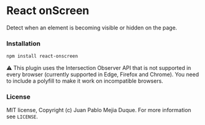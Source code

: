 # React onScreen

Detect when an element is becoming visible or hidden on the page.

### Installation

```bash
npm install react-onscreen
```

⚠️ This plugin uses the Intersection Observer API that is not supported in every browser (currently supported in Edge, Firefox and Chrome). You need to include a polyfill to make it work on incompatible browsers.

### License

MIT license, Copyright (c) Juan Pablo Mejia Duque. For more information see `LICENSE`.
